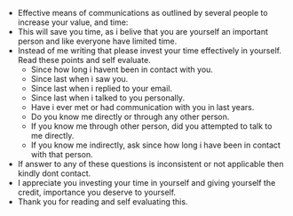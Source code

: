 - Effective means of communications as outlined by several people to increase your value, and time:
- This will save you time, as i belive that you are yourself an important person and like everyone have limited time.
- Instead of me writing that please invest your time effectively in yourself. Read these points and self evaluate.
   - Since how long i havent been in contact with you. 
   - Since last when i saw you.
   - Since last when i replied to your email.
   - Since last when i talked to you personally.
   - Have i ever met or had communication with you in last years.
   - Do you know me directly or through any other person.
   - If you know me through other person, did you attempted to talk to me directly.
   - If you know me indirectly, ask since how long i have been in contact with that person.
- If answer to any of these questions is inconsistent or not applicable then kindly dont contact.
- I appreciate you investing your time in yourself and giving yourself the credit, importance you deserve to yourself.
- Thank you for reading and self evaluating this.
